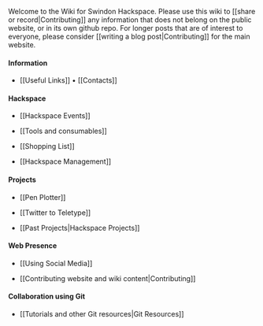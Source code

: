 <!-- Note: the following gollum tag doesn't work :( -->
<!-- --- title: Swindon Hackspace Wiki -->

Welcome to the Wiki for Swindon Hackspace.  Please use this wiki to [[share or record|Contributing]] any information that does not belong on the public website, or in its own github repo.  For longer posts that are of interest to everyone, please consider [[writing a blog post|Contributing]] for the main website.


#### Information

- [[Useful Links]] • [[Contacts]]


#### Hackspace

- [[Hackspace Events]]

- [[Tools and consumables]]

- [[Shopping List]]

- [[Hackspace Management]]


#### Projects

- [[Pen Plotter]]

- [[Twitter to Teletype]]

- [[Past Projects|Hackspace Projects]]


#### Web Presence

- [[Using Social Media]]

- [[Contributing website and wiki content|Contributing]]


#### Collaboration using Git

- [[Tutorials and other Git resources|Git Resources]]